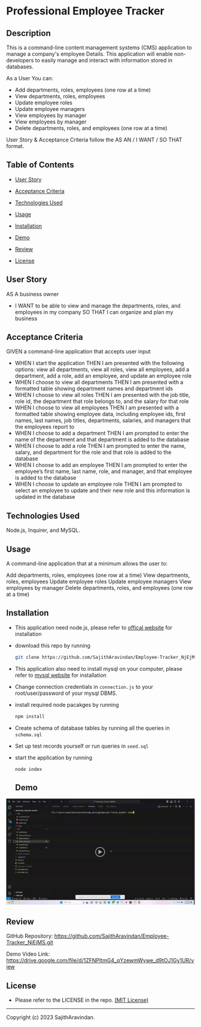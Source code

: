 # Professional Employee Tracker

## Description
This is a command-line content management systems (CMS) application to manage a company's employee Details. This application will enable  non-developers to easily manage and interact with information stored in databases.

As a User You can:
* Add departments, roles, employees (one row at a time)
* View departments, roles, employees
* Update employee roles
* Update employee managers
* View employees by manager
* View employees by manager
* Delete departments, roles, and employees (one row at a time) 

User Story & Acceptance Criteria follow the AS AN / I WANT / SO THAT format.
 ## Table of Contents 
  
   * [User Story](#User-Story) 
  
   * [Acceptance Criteria](#Acceptance-Criteria)
  
   * [Technologies Used](#Technologies-Used) 
  
   * [Usage](#Usage) 

   * [Installation](#Installation) 

   * [Demo](#Demo) 

   * [Review](#Review) 
  
   * [License](#license) 
  
   

## User Story
AS A business owner
* I WANT to be able to view and manage the departments, roles, and employees in my company
    SO THAT I can organize and plan my business

## Acceptance Criteria

GIVEN a command-line application that accepts user input

* WHEN I start the application
    THEN I am presented with the following options: view all departments, view all roles, view all employees, add a department, add a role, add an employee, and update an employee role
* WHEN I choose to view all departments
    THEN I am presented with a formatted table showing department names and department ids
* WHEN I choose to view all roles
    THEN I am presented with the job title, role id, the department that role belongs to, and the salary for that role
* WHEN I choose to view all employees
    THEN I am presented with a formatted table showing employee data, including employee ids, first names, last names, job titles, departments, salaries, and managers that the employees report to
* WHEN I choose to add a department
    THEN I am prompted to enter the name of the department and that department is added to the database
* WHEN I choose to add a role
    THEN I am prompted to enter the name, salary, and department for the role and that role is added to the database
* WHEN I choose to add an employee
    THEN I am prompted to enter the employee’s first name, last name, role, and manager, and that employee is added to the database
* WHEN I choose to update an employee role
    THEN I am prompted to select an employee to update and their new role and this information is updated in the database


## Technologies Used
Node.js, Inquirer, and MySQL.

## Usage
A command-line application that at a minimum allows the user to:

Add departments, roles, employees (one row at a time)
View departments, roles, employees
Update employee roles
Update employee managers
View employees by manager
Delete departments, roles, and employees (one row at a time)

## Installation
* This application need node.js, please refer to [offical website](https://nodejs.org/en/download/) for installation
* download this repo by running
    ```bash
    git clone https://github.com/SajithAravindan/Employee-Tracker_NjEjMS.git
    ```
* This application also need to install mysql on your computer, please refer to [mysql website](https://www.mysql.com/downloads/) for installation
* Change connection credentials in ```connection.js``` to your root/user/password of your mysql DBMS.
* install required node pacakges by running
    ```bash
    npm install
    ```
* Create schema of database tables by running all the queries in ```schema.sql```
* Set up test records yourself or run queries in ```seed.sql```
* start the application by running
    ```
    node index
    ```
  
  ## Demo

[![Watch the video](./imgs/demo.jpg)](https://drive.google.com/file/d/1ZFNPltmG4_qYzewmWywe_d9tOJ1Gy1UR/view)

## Review

GitHub Repository: https://github.com/SajithAravindan/Employee-Tracker_NjEjMS.git

Demo Video Link: https://drive.google.com/file/d/1ZFNPltmG4_qYzewmWywe_d9tOJ1Gy1UR/view


## License
* Please refer to the LICENSE in the repo. <a href="https://github.com/SajithAravindan/readme-generator-NJS/blob/main/LICENSE">(MIT License)</a>


---

Copyright (c) 2023 SajithAravindan.

